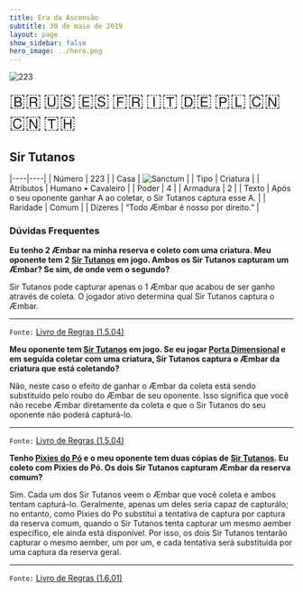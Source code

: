 ```yaml
---
title: Era da Ascensão
subtitle: 30 de maio de 2019
layout: page
show_sidebar: false
hero_image: ../hero.png
---
```


![223](https://cdn.keyforgegame.com/media/card_front/pt/435_223_3F8X8PH38Q47_pt.png)

<span title="Português" style="font-size: 32px;cursor: pointer;" onclick="javascript:document.querySelector('img[alt=\'223\']').src=document.querySelector('img[alt=\'223\']').src.replace(/card_front\/[^/]+/, 'card_front/pt').replace(/_[^/.0-9]+\.png/, '_pt.png')">🇧🇷</span>
<span title="English" style="font-size: 32px;cursor: pointer;" onclick="javascript:document.querySelector('img[alt=\'223\']').src=document.querySelector('img[alt=\'223\']').src.replace(/card_front\/[^/]+/, 'card_front/en').replace(/_[^/.0-9]+\.png/, '_en.png')">🇺🇸</span>
<span title="Español" style="font-size: 32px;cursor: pointer;" onclick="javascript:document.querySelector('img[alt=\'223\']').src=document.querySelector('img[alt=\'223\']').src.replace(/card_front\/[^/]+/, 'card_front/es').replace(/_[^/.0-9]+\.png/, '_es.png')">🇪🇸</span>
<span title="Français" style="font-size: 32px;cursor: pointer;" onclick="javascript:document.querySelector('img[alt=\'223\']').src=document.querySelector('img[alt=\'223\']').src.replace(/card_front\/[^/]+/, 'card_front/fr').replace(/_[^/.0-9]+\.png/, '_fr.png')">🇫🇷</span>
<span title="Italiano" style="font-size: 32px;cursor: pointer;" onclick="javascript:document.querySelector('img[alt=\'223\']').src=document.querySelector('img[alt=\'223\']').src.replace(/card_front\/[^/]+/, 'card_front/it').replace(/_[^/.0-9]+\.png/, '_it.png')">🇮🇹</span>
<span title="Deutsche" style="font-size: 32px;cursor: pointer;" onclick="javascript:document.querySelector('img[alt=\'223\']').src=document.querySelector('img[alt=\'223\']').src.replace(/card_front\/[^/]+/, 'card_front/de').replace(/_[^/.0-9]+\.png/, '_de.png')">🇩🇪</span>
<span title="Polskie" style="font-size: 32px;cursor: pointer;" onclick="javascript:document.querySelector('img[alt=\'223\']').src=document.querySelector('img[alt=\'223\']').src.replace(/card_front\/[^/]+/, 'card_front/pl').replace(/_[^/.0-9]+\.png/, '_pl.png')">🇵🇱</span>
<span title="简体中文" style="font-size: 32px;cursor: pointer;" onclick="javascript:document.querySelector('img[alt=\'223\']').src=document.querySelector('img[alt=\'223\']').src.replace(/card_front\/[^/]+/, 'card_front/zh-hans').replace(/_[^/.0-9]+\.png/, '_zh-hans.png')">🇨🇳</span>
<span title="繁體中文" style="font-size: 32px;cursor: pointer;" onclick="javascript:document.querySelector('img[alt=\'223\']').src=document.querySelector('img[alt=\'223\']').src.replace(/card_front\/[^/]+/, 'card_front/zh-hant').replace(/_[^/.0-9]+\.png/, '_zh-hant.png')">🇨🇳</span>
<span title="ไทย" style="font-size: 32px;cursor: pointer;" onclick="javascript:document.querySelector('img[alt=\'223\']').src=document.querySelector('img[alt=\'223\']').src.replace(/card_front\/[^/]+/, 'card_front/th').replace(/_[^/.0-9]+\.png/, '_th.png')">🇹🇭</span>

## Sir Tutanos

|----|----|
| Número | 223 |
| Casa | ![Sanctum](https://archonarcana.com/images/thumb/c/c7/Sanctum.png/22px-Sanctum.png "Santuário") |
| Tipo | Criatura |
| Atributos | Humano • Cavaleiro |
| Poder | 4 |
| Armadura | 2 |
| Texto | Após o seu oponente ganhar A ao coletar, o Sir Tutanos captura esse A. |
| Raridade | Comum |
| Dizeres | “Todo Æmbar é nosso por direito.” |

### Dúvidas Frequentes

**Eu tenho 2 Æmbar na minha reserva e coleto com uma criatura.
Meu oponente tem 2 [Sir Tutanos](/aoa/223) em jogo. Ambos os Sir
Tutanos capturam um Æmbar? Se sim, de onde vem o segundo?**

Sir Tutanos pode capturar apenas o 1 Æmbar que acabou de ser ganho
através de coleta. O jogador ativo determina qual Sir Tutanos captura
o Æmbar.

<hr/>

`Fonte:` [Livro de Regras (1.5.04)](https://drive.google.com/open?id=14pM1J8ZR_4hZbGFZt-ArQdAGsHCPEQdE)

**Meu oponente tem [Sir Tutanos](/aoa/223) em jogo. Se eu jogar [Porta Dimensional](/cota/108) e em seguida coletar com uma criatura, Sir
Tutanos captura o Æmbar da criatura que está coletando?**

Não, neste caso o efeito de ganhar o Æmbar da coleta está sendo
substituído pelo roubo do Æmbar de seu oponente. Isso significa que
você não recebe Æmbar diretamente da coleta e que o Sir Tutanos do
seu oponente não poderá capturá-lo.

<hr/>

`Fonte:` [Livro de Regras (1.5.04)](https://drive.google.com/open?id=14pM1J8ZR_4hZbGFZt-ArQdAGsHCPEQdE)

**Tenho [Pixies do Pó](/aoa/362) e o meu oponente tem duas cópias
de [Sir Tutanos](/aoa/223). Eu coleto com Pixies do Pó. Os dois Sir Tutanos
capturam Æmbar da reserva comum?**

Sim. Cada um dos Sir Tutanos veem o Æmbar que você coleta e ambos
tentam capturá-lo. Geralmente, apenas um deles seria capaz de capturálo; no entanto, como Pixies do Po substitui a tentativa de captura por
captura da reserva comum, quando o Sir Tutanos tenta capturar um
mesmo aember específico, ele ainda está disponível. Por isso, os dois Sir Tutanos
tentarão capturar o mesmo aember, um por um, e cada tentativa
será substituida por uma captura da reserva geral.

<hr/>

`Fonte:` [Livro de Regras (1.6.01)](https://drive.google.com/open?id=1YNhLKUC0xfriiMwFYpDu1Go3zPJw6gYo)
